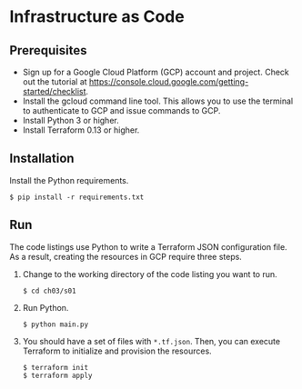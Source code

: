 # Infrastructure as Code

## Prerequisites

* Sign up for a Google Cloud Platform (GCP) account and project. Check out the
  tutorial at https://console.cloud.google.com/getting-started/checklist.
* Install the gcloud command line tool. This allows you to use the terminal to
  authenticate to GCP and issue commands to GCP.
* Install Python 3 or higher.
* Install Terraform 0.13 or higher.

## Installation

Install the Python requirements.

```shell
$ pip install -r requirements.txt
```

## Run

The code listings use Python to write a Terraform JSON configuration file.
As a result, creating the resources in GCP require three steps.

1. Change to the working directory of the code listing you want to run.
   ```shell
   $ cd ch03/s01
   ```

1. Run Python.
   ```shell
   $ python main.py
   ```

1. You should have a set of files with `*.tf.json`. Then, you can
   execute Terraform to initialize and provision the resources.
   ```shell
   $ terraform init
   $ terraform apply
   ```
